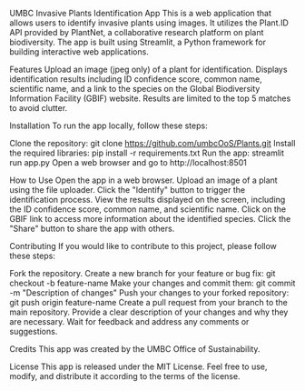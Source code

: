 UMBC Invasive Plants Identification App
This is a web application that allows users to identify invasive plants using images. It utilizes the Plant.ID API provided by PlantNet, a collaborative research platform on plant biodiversity. The app is built using Streamlit, a Python framework for building interactive web applications.

Features
Upload an image (jpeg only) of a plant for identification.
Displays identification results including ID confidence score, common name, scientific name, and a link to the species on the Global Biodiversity Information Facility (GBIF) website.
Results are limited to the top 5 matches to avoid clutter.


Installation
To run the app locally, follow these steps:

Clone the repository: git clone https://github.com/umbcOoS/Plants.git
Install the required libraries: pip install -r requirements.txt
Run the app: streamlit run app.py
Open a web browser and go to http://localhost:8501

How to Use
Open the app in a web browser.
Upload an image of a plant using the file uploader.
Click the "Identify" button to trigger the identification process.
View the results displayed on the screen, including the ID confidence score, common name, and scientific name.
Click on the GBIF link to access more information about the identified species.
Click the "Share" button to share the app with others.

Contributing
If you would like to contribute to this project, please follow these steps:

Fork the repository.
Create a new branch for your feature or bug fix: git checkout -b feature-name
Make your changes and commit them: git commit -m "Description of changes"
Push your changes to your forked repository: git push origin feature-name
Create a pull request from your branch to the main repository.
Provide a clear description of your changes and why they are necessary.
Wait for feedback and address any comments or suggestions.

Credits
This app was created by the UMBC Office of Sustainability. 

License
This app is released under the MIT License. Feel free to use, modify, and distribute it according to the terms of the license.



